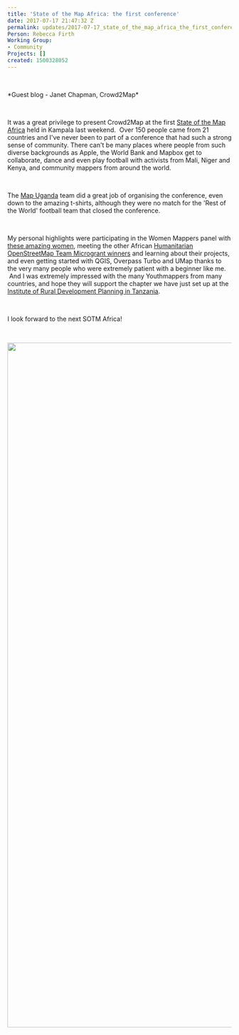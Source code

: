 ```yaml
---
title: 'State of the Map Africa: the first conference'
date: 2017-07-17 21:47:32 Z
permalink: updates/2017-07-17_state_of_the_map_africa_the_first_conference
Person: Rebecca Firth
Working Group:
- Community
Projects: []
created: 1500328052
---
```


<p>&nbsp;</p><p>*Guest blog - Janet Chapman, Crowd2Map*</p><p>&nbsp;</p><p>It was a great privilege to present Crowd2Map at the first <a href="https://sotmafrica.org/" target="_blank">State of the Map Africa</a> held in Kampala last weekend. &nbsp;Over 150 people came from 21 countries and I've never been to part of a conference that had such a strong sense of community. There can't be many places where people from such diverse backgrounds as Apple, the World Bank and Mapbox get to collaborate, dance and even play football with activists from Mali, Niger and Kenya, and community mappers from around the world.</p><p>&nbsp;</p><p>The <a href="https://twitter.com/mapuganda" target="_blank">Map Uganda</a> team did a great job of organising the conference, even down to the&nbsp;amazing t-shirts, although they were no match for the 'Rest of the World' football team that closed the conference.</p><p>&nbsp;</p><p>My personal highlights were participating in the Women Mappers panel with <a href="https://twitter.com/sotmafrica/status/883635807764049921">these amazing women</a>, meeting the other African <a href="https://www.hotosm.org/updates/2017-04-20_hot_microgrants_2017_results" target="_blank">Humanitarian OpenStreetMap Team Microgrant winners</a> and learning about their projects, and even getting started with QGIS, Overpass Turbo and UMap thanks to the very many people who were extremely patient with a beginner like me. &nbsp;And I was extremely impressed with the many Youthmappers from many countries, and hope they will support the chapter we have just set up at the <a href="http://www.irdp.ac.tz/" target="_blank">Institute of Rural Development Planning in Tanzania</a>.</p><p>&nbsp;</p><p>I look forward to the next SOTM Africa!</p><p>&nbsp;</p><p><img src="/sites/default/files/SOTMAfrica1.jpg" alt="" width="2048" height="1536"></p>
